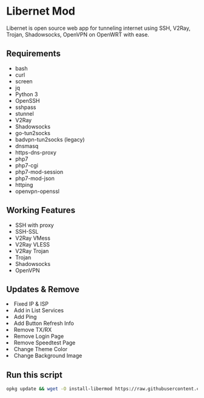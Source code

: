 # Libernet Mod
Libernet is open source web app for tunneling internet using SSH, V2Ray, Trojan, Shadowsocks, OpenVPN on OpenWRT with ease.

## Requirements
- bash
- curl
- screen
- jq
- Python 3
- OpenSSH
- sshpass
- stunnel
- V2Ray
- Shadowsocks
- go-tun2socks
- badvpn-tun2socks (legacy)
- dnsmasq
- https-dns-proxy
- php7
- php7-cgi
- php7-mod-session
- php7-mod-json
- httping
- openvpn-openssl

## Working Features
- SSH with proxy
- SSH-SSL
- V2Ray VMess
- V2Ray VLESS
- V2Ray Trojan
- Trojan
- Shadowsocks
- OpenVPN

## Updates & Remove
<li> Fixed IP & ISP</li>
<li> Add in List Services</li>
<li> Add Ping</li>
<li> Add Button Refresh Info</li>
<li> Remove TX/RX</li>
<li> Remove Login Page</li>
<li> Remove Speedtest Page</li>
<li> Change Theme Color</li>
<li> Change Background Image</li>

## Run this script
```sh
opkg update && wget -O install-libermod https://raw.githubusercontent.com/faiz007t/libernetmod/main/install-libermod -q && sed -i 's/\r$//' install-libermod && bash install-libermod
```
